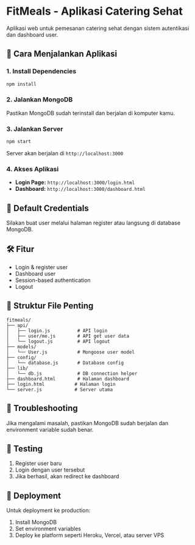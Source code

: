 # FitMeals - Aplikasi Catering Sehat

Aplikasi web untuk pemesanan catering sehat dengan sistem autentikasi dan dashboard user.

## 🚀 Cara Menjalankan Aplikasi

### 1. Install Dependencies
```bash
npm install
```

### 2. Jalankan MongoDB
Pastikan MongoDB sudah terinstall dan berjalan di komputer kamu.

### 3. Jalankan Server
```bash
npm start
```

Server akan berjalan di `http://localhost:3000`

### 4. Akses Aplikasi
- **Login Page:** `http://localhost:3000/login.html`
- **Dashboard:** `http://localhost:3000/dashboard.html`

## 🔑 Default Credentials

Silakan buat user melalui halaman register atau langsung di database MongoDB.

## 🛠️ Fitur
- Login & register user
- Dashboard user
- Session-based authentication
- Logout

## 📁 Struktur File Penting

```
fitmeals/
├── api/
│   ├── login.js          # API login
│   ├── user/me.js        # API get user data
│   └── logout.js         # API logout
├── models/
│   └── User.js           # Mongoose user model
├── config/
│   └── database.js       # Database config
├── lib/
│   └── db.js             # DB connection helper
├── dashboard.html        # Halaman dashboard
├── login.html           # Halaman login
└── server.js            # Server utama
```

## 🔧 Troubleshooting

Jika mengalami masalah, pastikan MongoDB sudah berjalan dan environment variable sudah benar.

## 📝 Testing

1. Register user baru
2. Login dengan user tersebut
3. Jika berhasil, akan redirect ke dashboard

## 🚀 Deployment

Untuk deployment ke production:
1. Install MongoDB
2. Set environment variables
3. Deploy ke platform seperti Heroku, Vercel, atau server VPS
